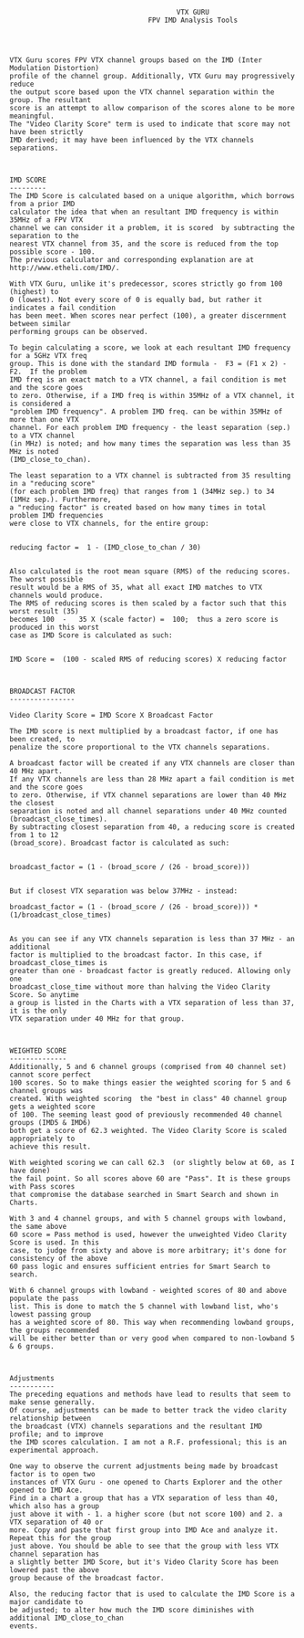                                              VTX GURU     
                                      FPV IMD Analysis Tools




	VTX Guru scores FPV VTX channel groups based on the IMD (Inter Modulation Distortion)
	profile of the channel group. Additionally, VTX Guru may progressively reduce
	the output score based upon the VTX channel separation within the group. The resultant 
	score is an attempt to allow comparison of the scores alone to be more meaningful.
	The "Video Clarity Score" term is used to indicate that score may not have been strictly 
	IMD derived; it may have been influenced by the VTX channels separations.



	IMD SCORE
	---------
	The IMD Score is calculated based on a unique algorithm, which borrows from a prior IMD
	calculator the idea that when an resultant IMD frequency is within 35MHz of a FPV VTX
	channel we can consider it a problem, it is scored  by subtracting the separation to the 
	nearest VTX channel from 35, and the score is reduced from the top possible score - 100. 
	The previous calculator and corresponding explanation are at http://www.etheli.com/IMD/.

	With VTX Guru, unlike it's predecessor, scores strictly go from 100 (highest) to
	0 (lowest). Not every score of 0 is equally bad, but rather it indicates a fail condition
	has been meet. When scores near perfect (100), a greater discernment between similar 
	performing groups can be observed.

	To begin calculating a score, we look at each resultant IMD frequency for a 5GHz VTX freq 
	group. This is done with the standard IMD formula -  F3 = (F1 x 2) - F2.  If the problem 
	IMD freq is an exact match to a VTX channel, a fail condition is met and the score goes 
	to zero. Otherwise, if a IMD freq is within 35MHz of a VTX channel, it is considered a 
	"problem IMD frequency". A problem IMD freq. can be within 35MHz of more than one VTX 
	channel. For each problem IMD frequency - the least separation (sep.) to a VTX channel 
	(in MHz) is noted; and how many times the separation was less than 35 MHz is noted 
	(IMD_close_to_chan).

	The least separation to a VTX channel is subtracted from 35 resulting in a "reducing score"
	(for each problem IMD freq) that ranges from 1 (34MHz sep.) to 34 (1MHz sep.). Furthermore,
	a "reducing factor" is created based on how many times in total problem IMD frequencies 
	were close to VTX channels, for the entire group: 


	reducing factor =  1 - (IMD_close_to_chan / 30)


	Also calculated is the root mean square (RMS) of the reducing scores. The worst possible 
	result would be a RMS of 35, what all exact IMD matches to VTX channels would produce. 
	The RMS of reducing scores is then scaled by a factor such that this worst result (35) 
	becomes 100  -   35 X (scale factor) =  100;  thus a zero score is produced in this worst 
	case as IMD Score is calculated as such:
	
	 
	IMD Score =  (100 - scaled RMS of reducing scores) X reducing factor



	BROADCAST FACTOR
	----------------
	
	Video Clarity Score = IMD Score X Broadcast Factor

	The IMD score is next multiplied by a broadcast factor, if one has been created, to 
	penalize the score proportional to the VTX channels separations. 

	A broadcast factor will be created if any VTX channels are closer than 40 MHz apart.
	If any VTX channels are less than 28 MHz apart a fail condition is met and the score goes 
	to zero. Otherwise, if VTX channel separations are lower than 40 MHz the closest 
	separation is noted and all channel separations under 40 MHz counted (broadcast_close_times). 
	By subtracting closest separation from 40, a reducing score is created from 1 to 12 
	(broad_score). Broadcast factor is calculated as such:


	broadcast_factor = (1 - (broad_score / (26 - broad_score)))


	But if closest VTX separation was below 37MHz - instead:

	broadcast_factor = (1 - (broad_score / (26 - broad_score))) * (1/broadcast_close_times)


	As you can see if any VTX channels separation is less than 37 MHz - an additional 
	factor is multiplied to the broadcast factor. In this case, if broadcast_close_times is 
	greater than one - broadcast factor is greatly reduced. Allowing only one 
	broadcast_close_time without more than halving the Video Clarity Score. So anytime 
	a group is listed in the Charts with a VTX separation of less than 37, it is the only
	VTX separation under 40 MHz for that group.

	

	WEIGHTED SCORE
	--------------
	Additionally, 5 and 6 channel groups (comprised from 40 channel set) cannot score perfect 
	100 scores. So to make things easier the weighted scoring for 5 and 6 channel groups was 
	created. With weighted scoring 	the "best in class" 40 channel group gets a weighted score 
	of 100. The seeming least good of previously recommended 40 channel groups (IMD5 & IMD6) 
	both get a score of 62.3 weighted. The Video Clarity Score is scaled appropriately to 
	achieve this result.

	With weighted scoring we can call 62.3  (or slightly below at 60, as I have done)
	the fail point. So all scores above 60 are "Pass". It is these groups with Pass scores 
	that compromise	the database searched in Smart Search and shown in Charts. 

	With 3 and 4 channel groups, and with 5 channel groups with lowband, the same above 
	60 score = Pass method is used, however the unweighted Video Clarity Score is used. In this
	case, to judge from sixty and above is more arbitrary; it's done for consistency of the above 
	60 pass logic and ensures sufficient entries for Smart Search to search.

	With 6 channel groups with lowband - weighted scores of 80 and above populate the pass
	list. This is done to match the 5 channel with lowband list, who's lowest passing group
	has a weighted score of 80. This way when recommending lowband groups, the groups recommended
	will be either better than or very good when compared to non-lowband 5 & 6 groups.



	Adjustments
	-----------
	The preceding equations and methods have lead to results that seem to make sense generally. 
	Of course, adjustments can be made to better track the video clarity relationship between 
	the broadcast (VTX) channels separations and the resultant IMD profile; and to improve
	the IMD scores calculation. I am not a R.F. professional; this is an experimental approach.

	One way to observe the current adjustments being made by broadcast factor is to open two
	instances of VTX Guru - one opened to Charts Explorer and the other opened to IMD Ace. 
	Find in a chart a group that has a VTX separation of less than 40, which also has a group
	just above it with - 1. a higher score (but not score 100) and 2. a VTX separation of 40 or 
	more. Copy and paste that first group into IMD Ace and analyze it. Repeat this for the group 
	just above. You should be able to see that the group with less VTX channel separation has 
	a slightly better IMD Score, but it's Video Clarity Score has been lowered past the above 
	group because of the broadcast factor.

	Also, the reducing factor that is used to calculate the IMD Score is a major candidate to 
	be adjusted; to alter how much the IMD score diminishes with additional IMD_close_to_chan 
	events.




